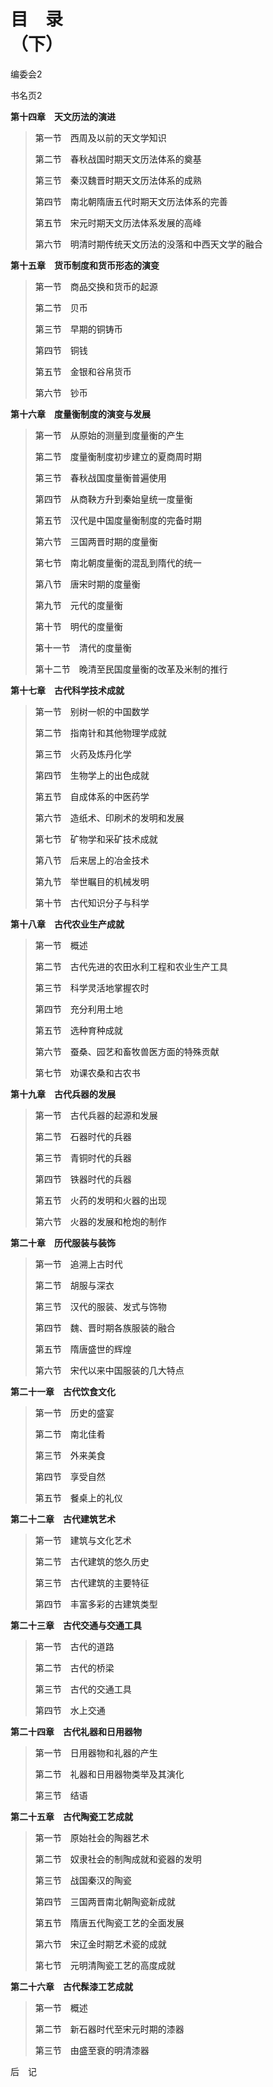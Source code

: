 <?xml version='1.0' encoding='utf-8'?>
<html xmlns="http://www.w3.org/1999/xhtml">
  <head>
    <title>中国古代文化史（插图本）（上下）</title>
    <link href="page-template.xpgt" rel="stylesheet" type="application/vnd.adobe-page-template+xml"/>
    <meta http-equiv="Content-Type" content="text/html; charset=utf-8"/>
  <link href="../stylesheet.css" rel="stylesheet" type="text/css"/>
<link href="../page_styles.css" rel="stylesheet" type="text/css"/>
</head>
  <body class="calibre">
<div class="calibre1" id="TOC">
<h1 class="calibre2" id="calibre_pb_1">目　录<br class="calibre27"/><img alt="" class="inline" src="../images/00382.jpeg"/><br class="calibre27"/>（下）</h1>
<p class="noindent2"><a href="part0093.html#editors">编委会2</a></p>
<p class="noindent2"><a href="part0094.html#titlepage">书名页2</a></p>
<p class="noindent2" id="chapter14"><a href="part0096.html#chapter14"><b class="calibre4">第十四章　天文历法的演进</b></a></p>
<blockquote class="calibre28">
<p class="noindent2" id="s77"><a href="part0097.html#sec77">第一节　西周及以前的天文学知识</a></p>
<p class="noindent2" id="s78"><a href="part0098.html#sec78">第二节　春秋战国时期天文历法体系的奠基</a></p>
<p class="noindent2" id="s79"><a href="part0099.html#sec79">第三节　秦汉魏晋时期天文历法体系的成熟</a></p>
<p class="noindent2" id="s80"><a href="part0100.html#sec80">第四节　南北朝隋唐五代时期天文历法体系的完善</a></p>
<p class="noindent2" id="s81"><a href="part0101.html#sec81">第五节　宋元时期天文历法体系发展的高峰</a></p>
<p class="noindent2" id="s82"><a href="part0102.html#sec82">第六节　明清时期传统天文历法的没落和中西天文学的融合</a></p>
</blockquote>
<p class="noindent2" id="chapter15"><a href="part0103.html#chapter15"><b class="calibre4">第十五章　货币制度和货币形态的演变</b></a></p>
<blockquote class="calibre28">
<p class="noindent2" id="s83"><a href="part0104.html#sec83">第一节　商品交换和货币的起源</a></p>
<p class="noindent2" id="s84"><a href="part0105.html#sec84">第二节　贝币</a></p>
<p class="noindent2" id="s85"><a href="part0106.html#sec85">第三节　早期的铜铸币</a></p>
<p class="noindent2" id="s86"><a href="part0107.html#sec86">第四节　铜钱</a></p>
<p class="noindent2" id="s87"><a href="part0108.html#sec87">第五节　金银和谷帛货币</a></p>
<p class="noindent2" id="s88"><a href="part0109.html#sec88">第六节　钞币</a></p>
</blockquote>
<p class="noindent2" id="chapter16"><a href="part0110.html#chapter16"><b class="calibre4">第十六章　度量衡制度的演变与发展</b></a></p>
<blockquote class="calibre28">
<p class="noindent2" id="s89"><a href="part0111.html#sec89">第一节　从原始的测量到度量衡的产生</a></p>
<p class="noindent2" id="s90"><a href="part0112.html#sec90">第二节　度量衡制度初步建立的夏商周时期</a></p>
<p class="noindent2" id="s91"><a href="part0113.html#sec91">第三节　春秋战国度量衡普遍使用</a></p>
<p class="noindent2" id="s92"><a href="part0114.html#sec92">第四节　从商鞅方升到秦始皇统一度量衡</a></p>
<p class="noindent2" id="s93"><a href="part0115.html#sec93">第五节　汉代是中国度量衡制度的完备时期</a></p>
<p class="noindent2" id="s94"><a href="part0116.html#sec94">第六节　三国两晋时期的度量衡</a></p>
<p class="noindent2" id="s95"><a href="part0117.html#sec95">第七节　南北朝度量衡的混乱到隋代的统一</a></p>
<p class="noindent2" id="s96"><a href="part0118.html#sec96">第八节　唐宋时期的度量衡</a></p>
<p class="noindent2" id="s97"><a href="part0119.html#sec97">第九节　元代的度量衡</a></p>
<p class="noindent2" id="s98"><a href="part0120.html#sec98">第十节　明代的度量衡</a></p>
<p class="noindent2" id="s99"><a href="part0121.html#sec99">第十一节　清代的度量衡</a></p>
<p class="noindent2" id="s100"><a href="part0122.html#sec100">第十二节　晚清至民国度量衡的改革及米制的推行</a></p>
</blockquote>
<p class="noindent2" id="chapter17"><a href="part0123.html#chapter17"><b class="calibre4">第十七章　古代科学技术成就</b></a></p>
<blockquote class="calibre28">
<p class="noindent2" id="s101"><a href="part0124.html#sec101">第一节　别树一帜的中国数学</a></p>
<p class="noindent2" id="s102"><a href="part0125.html#sec102">第二节　指南针和其他物理学成就</a></p>
<p class="noindent2" id="s103"><a href="part0126.html#sec103">第三节　火药及炼丹化学</a></p>
<p class="noindent2" id="s104"><a href="part0127.html#sec104">第四节　生物学上的出色成就</a></p>
<p class="noindent2" id="s105"><a href="part0128.html#sec105">第五节　自成体系的中医药学</a></p>
<p class="noindent2" id="s106"><a href="part0129.html#sec106">第六节　造纸术、印刷术的发明和发展</a></p>
<p class="noindent2" id="s107"><a href="part0130.html#sec107">第七节　矿物学和采矿技术成就</a></p>
<p class="noindent2" id="s108"><a href="part0131.html#sec108">第八节　后来居上的冶金技术</a></p>
<p class="noindent2" id="s109"><a href="part0132.html#sec109">第九节　举世瞩目的机械发明</a></p>
<p class="noindent2" id="s110"><a href="part0133.html#sec110">第十节　古代知识分子与科学</a></p>
</blockquote>
<p class="noindent2" id="chapter18"><a href="part0134.html#calibre_pb_0"><b class="calibre4">第十八章　古代农业生产成就</b></a></p>
<blockquote class="calibre28">
<p class="noindent2" id="s111"><a href="part0134.html#sec111">第一节　概述</a></p>
<p class="noindent2" id="s112"><a href="part0135.html#sec112">第二节　古代先进的农田水利工程和农业生产工具</a></p>
<p class="noindent2" id="s113"><a href="part0136.html#sec113">第三节　科学灵活地掌握农时</a></p>
<p class="noindent2" id="s114"><a href="part0137.html#sec114">第四节　充分利用土地</a></p>
<p class="noindent2" id="s115"><a href="part0138.html#sec115">第五节　选种育种成就</a></p>
<p class="noindent2" id="s116"><a href="part0139.html#sec116">第六节　蚕桑、园艺和畜牧兽医方面的特殊贡献</a></p>
<p class="noindent2" id="s117"><a href="part0140.html#sec117">第七节　劝课农桑和古农书</a></p>
</blockquote>
<p class="noindent2" id="chapter19"><a href="part0141.html#chapter19"><b class="calibre4">第十九章　古代兵器的发展</b></a></p>
<blockquote class="calibre28">
<p class="noindent2" id="s118"><a href="part0141.html#sec118">第一节　古代兵器的起源和发展</a></p>
<p class="noindent2" id="s119"><a href="part0142.html#sec119">第二节　石器时代的兵器</a></p>
<p class="noindent2" id="s120"><a href="part0143.html#sec120">第三节　青铜时代的兵器</a></p>
<p class="noindent2" id="s121"><a href="part0144.html#sec121">第四节　铁器时代的兵器</a></p>
<p class="noindent2" id="s122"><a href="part0145.html#sec122">第五节　火药的发明和火器的出现</a></p>
<p class="noindent2" id="s123"><a href="part0146.html#sec123">第六节　火器的发展和枪炮的制作</a></p>
</blockquote>
<p class="noindent2" id="chapter20"><a href="part0147.html#calibre_pb_0"><b class="calibre4">第二十章　历代服装与装饰</b></a></p>
<blockquote class="calibre28">
<p class="noindent2" id="s124"><a href="part0147.html#sec124">第一节　追溯上古时代</a></p>
<p class="noindent2" id="s125"><a href="part0148.html#sec125">第二节　胡服与深衣</a></p>
<p class="noindent2" id="s126"><a href="part0149.html#sec126">第三节　汉代的服装、发式与饰物</a></p>
<p class="noindent2" id="s127"><a href="part0150.html#sec127">第四节　魏、晋时期各族服装的融合</a></p>
<p class="noindent2" id="s128"><a href="part0151.html#sec128">第五节　隋唐盛世的辉煌</a></p>
<p class="noindent2" id="s129"><a href="part0152.html#sec129">第六节　宋代以来中国服装的几大特点</a></p>
</blockquote>
<p class="noindent2" id="chapter21"><a href="part0153.html#chapter21"><b class="calibre4">第二十一章　古代饮食文化</b></a></p>
<blockquote class="calibre28">
<p class="noindent2" id="s130"><a href="part0154.html#sec130">第一节　历史的盛宴</a></p>
<p class="noindent2" id="s131"><a href="part0155.html#sec131">第二节　南北佳肴</a></p>
<p class="noindent2" id="s132"><a href="part0156.html#sec132">第三节　外来美食</a></p>
<p class="noindent2" id="s133"><a href="part0157.html#sec133">第四节　享受自然</a></p>
<p class="noindent2" id="s134"><a href="part0158.html#sec134">第五节　餐桌上的礼仪</a></p>
</blockquote>
<p class="noindent2" id="chapter22"><a href="part0159.html#chapter22"><b class="calibre4">第二十二章　古代建筑艺术</b></a></p>
<blockquote class="calibre28">
<p class="noindent2" id="s135"><a href="part0159.html#sec135">第一节　建筑与文化艺术</a></p>
<p class="noindent2" id="s136"><a href="part0160.html#sec136">第二节　古代建筑的悠久历史</a></p>
<p class="noindent2" id="s137"><a href="part0161.html#sec137">第三节　古代建筑的主要特征</a></p>
<p class="noindent2" id="s138"><a href="part0162.html#sec138">第四节　丰富多彩的古建筑类型</a></p>
</blockquote>
<p class="noindent2" id="chapter23"><a href="part0163.html#calibre_pb_0"><b class="calibre4">第二十三章　古代交通与交通工具</b></a></p>
<blockquote class="calibre28">
<p class="noindent2" id="s139"><a href="part0163.html#sec139">第一节　古代的道路</a></p>
<p class="noindent2" id="s140"><a href="part0164.html#sec140">第二节　古代的桥梁</a></p>
<p class="noindent2" id="s141"><a href="part0165.html#sec141">第三节　古代的交通工具</a></p>
<p class="noindent2" id="s142"><a href="part0166.html#sec142">第四节　水上交通</a></p>
</blockquote>
<p class="noindent2" id="chapter24"><a href="part0167.html#chapter24"><b class="calibre4">第二十四章　古代礼器和日用器物</b></a></p>
<blockquote class="calibre28">
<p class="noindent2" id="s143"><a href="part0168.html#sec143">第一节　日用器物和礼器的产生</a></p>
<p class="noindent2" id="s144"><a href="part0169.html#sec144">第二节　礼器和日用器物类举及其演化</a></p>
<p class="noindent2" id="s145"><a href="part0170.html#sec145">第三节　结语</a></p>
</blockquote>
<p class="noindent2" id="chapter25"><a href="part0171.html#chapter25"><b class="calibre4">第二十五章　古代陶瓷工艺成就</b></a></p>
<blockquote class="calibre28">
<p class="noindent2" id="s146"><a href="part0172.html#sec146">第一节　原始社会的陶器艺术</a></p>
<p class="noindent2" id="s147"><a href="part0173.html#sec147">第二节　奴隶社会的制陶成就和瓷器的发明</a></p>
<p class="noindent2" id="s148"><a href="part0174.html#sec148">第三节　战国秦汉的陶瓷</a></p>
<p class="noindent2" id="s149"><a href="part0175.html#sec149">第四节　三国两晋南北朝陶瓷新成就</a></p>
<p class="noindent2" id="s150"><a href="part0176.html#sec150">第五节　隋唐五代陶瓷工艺的全面发展</a></p>
<p class="noindent2" id="s151"><a href="part0177.html#sec151">第六节　宋辽金时期艺术瓷的成就</a></p>
<p class="noindent2" id="s152"><a href="part0178.html#sec152">第七节　元明清陶瓷工艺的高度成就</a></p>
</blockquote>
<p class="noindent2" id="chapter26"><a href="part0179.html#chapter26"><b class="calibre4">第二十六章　古代髹漆工艺成就</b></a></p>
<blockquote class="calibre28">
<p class="noindent2" id="s153"><a href="part0179.html#sec153">第一节　概述</a></p>
<p class="noindent2" id="s154"><a href="part0180.html#sec154">第二节　新石器时代至宋元时期的漆器</a></p>
<p class="noindent2" id="s155"><a href="part0181.html#sec155">第三节　由盛至衰的明清漆器</a></p>
</blockquote>
<p class="noindent2" id="postscript"><a href="part0182.html#postscript">后　记</a></p>
</div>
</body>
</html>
